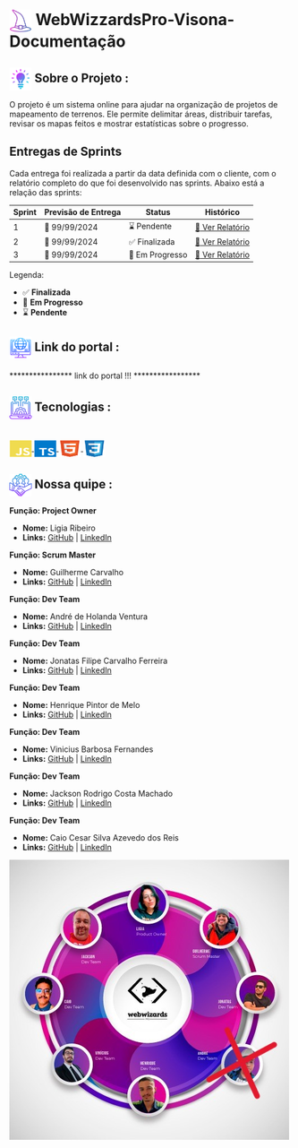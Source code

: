 <div>
<h1>
<img style="vertical-align: middle" alt="WW" height="40" width="40" src="./icon/chapeu-de-bruxa.png"> WebWizzardsPro-Visona-Documentação
</h1>
</div>

<div>
<h2>
<img style="vertical-align: middle" alt="WW" height="40" width="40" src="./icon/lampada.png"> Sobre o Projeto : 
</h2>
<p>
O projeto é um sistema online para ajudar na organização de projetos de mapeamento de terrenos. Ele permite delimitar áreas, distribuir tarefas, revisar os mapas feitos e mostrar estatísticas sobre o progresso. 
</p>
</div>

<h2> Entregas de Sprints </h2>

Cada entrega foi realizada a partir da data definida com o cliente, com o relatório completo do que foi desenvolvido nas sprints. Abaixo está a relação das sprints:

| Sprint | Previsão de Entrega | Status | Histórico |
| ------ | -------------------- | ------ | --------- |
|   1    | 📅 99/99/2024        | :hourglass: Pendente | [:round_pushpin: Ver Relatório](./Sprint01.md  ) |
|   2    | 📅 99/99/2024       | :white_check_mark: Finalizada | [:round_pushpin: Ver Relatório](./Sprint02.md) |
|   3    | 📅 99/99/2024       | :construction: Em Progresso | [:round_pushpin: Ver Relatório](./Sprint03.md) |

Legenda:
- :white_check_mark: **Finalizada**
- :construction: **Em Progresso**
- :hourglass: **Pendente**


<div>
<h2>

<img style="vertical-align: middle" alt="WW" height="40" width="40" src="./icon/navegador-da-web.png"> Link do portal :

</h2>
****************  link do portal !!!  *****************
</div>

<div>
<h2>

<img style="vertical-align: middle" alt="WW" height="40" width="40" src="./icon/tecnologia.png"> Tecnologias :

</h2>
</div>


 <div>
 <br>
  <a href="https://www.javascript.com/"> <img align="center" alt="Js" height="30" width="40" src="https://raw.githubusercontent.com/devicons/devicon/master/icons/javascript/javascript-plain.svg">
  </a>
  <a href="https://www.typescriptlang.org/"><img align="center" alt="Ts" height="30" width="40" src="https://raw.githubusercontent.com/devicons/devicon/master/icons/typescript/typescript-plain.svg">
  <a>
  <a href="https://html.com/"><img align="center" alt="HTML" height="30" width="40" src="https://raw.githubusercontent.com/devicons/devicon/master/icons/html5/html5-original.svg">
  </a>
  <a href="https://css3.com/"><img align="center" alt="CSS" height="30" width="40" src="https://raw.githubusercontent.com/devicons/devicon/master/icons/css3/css3-original.svg">
  </a>
  
  </div>

<div>
<h2>
<img style="vertical-align: middle" alt="WW" height="40" width="40" src="./icon/equipe.png"> Nossa quipe :
</h2>
 
**Função: Project Owner**
- **Nome:** Ligia Ribeiro
- **Links:** [GitHub](https://github.com/ligribeiro) | [LinkedIn](https://www.linkedin.com/in/liribeiro/)

**Função: Scrum Master**
- **Nome:** Guilherme Carvalho
- **Links:** [GitHub](https://github.com/cGuilhermec) | [LinkedIn](https://www.linkedin.com/in/guilherme-carvalho-1b8b08156/)

**Função: Dev Team**
- **Nome:** André de Holanda Ventura
- **Links:** [GitHub](https://github.com/AndreHVentura) | [LinkedIn](https://www.linkedin.com/in/andrehventura/)

**Função: Dev Team**
- **Nome:** Jonatas Filipe Carvalho Ferreira
- **Links:** [GitHub](https://github.com/filipejonatas) | [LinkedIn](https://www.linkedin.com/in/jonatas-filipe-aa4534165/)

**Função: Dev Team**
- **Nome:** Henrique Pintor de Melo
- **Links:** [GitHub](https://github.com/HenriquePmelo) | [LinkedIn](https://www.linkedin.com/in/henrique-pintor-92448a28b/)

**Função: Dev Team**
- **Nome:** Vinicius Barbosa Fernandes
- **Links:** [GitHub](https://github.com/Viniciusfernandes2) | [LinkedIn](https://www.linkedin.com/in/vinicius-fernandes-6088a323b)

**Função: Dev Team**
- **Nome:** Jackson Rodrigo Costa Machado
- **Links:** [GitHub](https://github.com/jacksonrcmachado) | [LinkedIn](https://www.linkedin.com/in/jackson-rodrigo-costa-machado-b636a84a/)

**Função: Dev Team**
- **Nome:** Caio Cesar Silva Azevedo dos Reis
- **Links:** [GitHub](https://github.com/CaiooAzevedoo) | [LinkedIn](https://www.linkedin.com/in/caio-azevedo-dev/)


<img style="vertical-align: middle" alt="WW" src="./icon/equipePhoto.jpg">

</div>